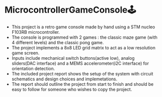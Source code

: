 # MicrocontrollerGameConsole🕹
 - This project is a retro game console made by hand using a STM nucleo F103RB microcontroller. 
 - The console is programmed with 2 games : the classic maze game (with 4 different levels) and the classic pong game. 
 - The project implements a 8x8 LED grid matrix to act as a low resolution game screen.
 - Inputs include mechanical switch buttons(active low), analog sliders(DAC interface) and a MEMS accelerometer(i2C interface) for orientation detection. 
 - The included project report shows the setup of the system with circuit schematics and design choices and implemetations. 
 - The report should outline the project from start to finish and should be easy to follow for someone who wishes to copy the project.
